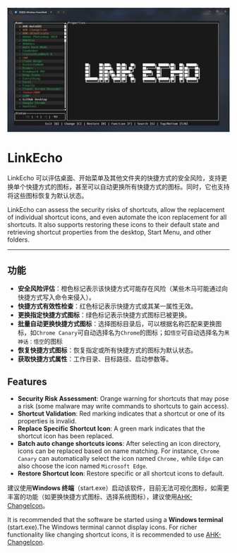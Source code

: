 ![image](https://raw.githubusercontent.com/iKineticate/LinkEcho/refs/heads/master/screenshots/app.png)

# LinkEcho

LinkEcho 可以评估桌面、开始菜单及其他文件夹的快捷方式的安全风险，支持更换单个快捷方式的图标，甚至可以自动更换所有快捷方式的图标。同时，它也支持将这些图标恢复为默认状态。

LinkEcho can assess the security risks of shortcuts, allow the replacement of individual shortcut icons, and even automate the icon replacement for all shortcuts. It also supports restoring these icons to their default state and retrieving shortcut properties from the desktop, Start Menu, and other folders.

---

## 功能

* **安全风险评估**：橙色标记表示该快捷方式可能存在风险（某些木马可能通过向快捷方式写入命令来侵入）。
* **快捷方式有效性检查**：红色标记表示快捷方式或其某一属性无效。
* **更换指定快捷方式图标**：绿色标记表示快捷方式图标已被更换。
* **批量自动更换快捷方式图标**：选择图标目录后，可以根据名称匹配来更换图标，如`Chrome Canary`可自动选择名为`Chrome`的图标；如`悟空`可自动选择名为`黑神话：悟空`的图标
* **恢复快捷方式图标**：恢复指定或所有快捷方式的图标为默认状态。
* **获取快捷方式属性**：工作目录、目标路径、启动参数等。

## Features
* **Security Risk Assessment**: Orange warning for shortcuts that may pose a risk (some malware may write commands to shortcuts to gain access).
* **Shortcut Validation**: Red marking indicates that a shortcut or one of its properties is invalid.
* **Replace Specific Shortcut Icon**: A green mark indicates that the shortcut icon has been replaced.
* **Batch auto change shortcuts icons**: After selecting an icon directory, icons can be replaced based on name matching. For instance, `Chrome Canary` can automatically select the icon named `Chrome,` while `Edge` can also choose the icon named `Microsoft Edge`.
* **Restore Shortcut Icon**: Restore specific or all shortcut icons to default.

建议使用**Windows 终端**（start.exe）启动该软件，目前无法可视化图标，如需更丰富的功能（如更换快捷方式图标、选择系统图标），建议使用[AHK-ChangeIcon](https://github.com/iKineticate/AHK-ChangeIcon)。

It is recommended that the software be started using a **Windows terminal** (start.exe).The Windows terminal cannot display icons. For richer functionality like changing shortcut icons, it is recommended to use [AHK-ChangeIcon](https://github.com/iKineticate/AHK-ChangeIcon).